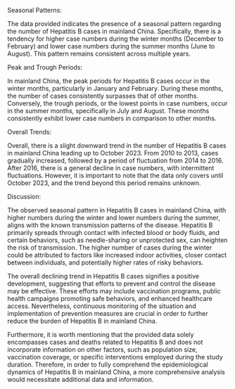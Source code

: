 Seasonal Patterns:

The data provided indicates the presence of a seasonal pattern regarding the number of Hepatitis B cases in mainland China. Specifically, there is a tendency for higher case numbers during the winter months (December to February) and lower case numbers during the summer months (June to August). This pattern remains consistent across multiple years.

Peak and Trough Periods:

In mainland China, the peak periods for Hepatitis B cases occur in the winter months, particularly in January and February. During these months, the number of cases consistently surpasses that of other months. Conversely, the trough periods, or the lowest points in case numbers, occur in the summer months, specifically in July and August. These months consistently exhibit lower case numbers in comparison to other months.

Overall Trends:

Overall, there is a slight downward trend in the number of Hepatitis B cases in mainland China leading up to October 2023. From 2010 to 2013, cases gradually increased, followed by a period of fluctuation from 2014 to 2016. After 2016, there is a general decline in case numbers, with intermittent fluctuations. However, it is important to note that the data only covers until October 2023, and the trend beyond this period remains unknown.

Discussion:

The observed seasonal pattern in Hepatitis B cases in mainland China, with higher numbers during the winter and lower numbers during the summer, aligns with the known transmission patterns of the disease. Hepatitis B primarily spreads through contact with infected blood or body fluids, and certain behaviors, such as needle-sharing or unprotected sex, can heighten the risk of transmission. The higher number of cases during the winter could be attributed to factors like increased indoor activities, closer contact between individuals, and potentially higher rates of risky behaviors.

The overall declining trend in Hepatitis B cases signifies a positive development, suggesting that efforts to prevent and control the disease may be effective. These efforts may include vaccination programs, public health campaigns promoting safe behaviors, and enhanced healthcare access. Nevertheless, continuous monitoring of the situation and implementation of prevention measures are crucial in order to further reduce the burden of Hepatitis B in mainland China.

Furthermore, it is worth mentioning that the provided data solely encompasses cases and deaths related to Hepatitis B and does not incorporate information on other factors, such as population size, vaccination coverage, or specific interventions employed during the study duration. Therefore, in order to fully comprehend the epidemiological dynamics of Hepatitis B in mainland China, a more comprehensive analysis would necessitate additional data and information.